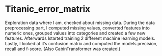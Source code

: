 # Titanic_error_matrix

Exploration data where I am, checked about missing data. During the data preprocessing part, I computed missing values, converted features into numeric ones,
grouped values into categories and created a few new features. Afterwards Istarted training 2 different machine learning models.
Lastly, I looked at it’s confusion matrix and computed the models precision, recall and f-score. (Also CabinTransformer was created.)
